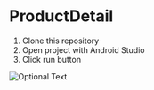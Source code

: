 # ProductDetail


1. Clone this repository
2. Open project with Android Studio
3. Click run button

![Optional Text](../main/Screen%20Shot%202564-02-02%20at%208.20.53%20AM.png)

